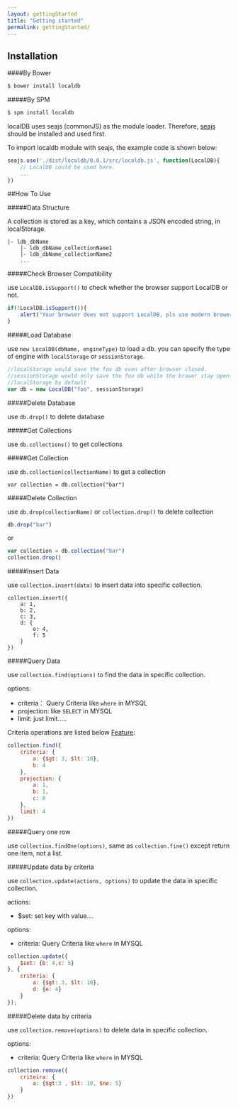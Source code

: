 ```yaml
---
layout: gettingStarted
title: "Getting started"
permalink: gettingStarted/
---
```


<h2 id="installation"> Installation </h2>

####By Bower

```bash
$ bower install localdb
```

#####By SPM

```bash
$ spm install localdb
```

localDB uses seajs (commonJS) as the module loader.
Therefore, [seajs](https://github.com/seajs/seajs) should be installed and used first. 

To import localdb module with seajs, the example code is shown below:

```javascript
seajs.use('./dist/localdb/0.0.1/src/localdb.js', function(LocalDB){
    // LocalDB could be used here.
    ...
})
```

##How To Use

#####Data Structure

A collection is stored as a key, which contains a JSON encoded string, in localStorage. 

```
|- ldb_dbName
    |- ldb_dbName_collectionName1
    |- ldb_dbName_collectionName2
    ...
```

#####Check Browser Compatibility

use `LocalDB.isSupport()` to check whether the browser support LocalDB or not.

```javascript
if(!LocalDB.isSupport()){
    alert("Your browser does not support LocalDB, pls use modern brower!")
}
```

#####Load Database

use `new LocalDB(dbName, engineType)` to load a db. you can specify the type of engine with `localStorage` or `sessionStorage`.

```javascript
//localStorage would save the foo db even after browser closed.
//sessionStorage would only save the foo db while the brower stay open.
//localStorage by default
var db = new LocalDB("foo", sessionStorage)
```

#####Delete Database

use `db.drop()` to delete database

#####Get Collections

use `db.collections()` to get collections

#####Get Collection

use `db.collection(collectionName)` to get a collection

```
var collection = db.collection("bar")
```

#####Delete Collection

use `db.drop(collectionName)` or `collection.drop()` to delete collection

```javascript
db.drop("bar")
```

or

```javascript
var collection = db.collection("bar")
collection.drop()
```

#####Insert Data

use `collection.insert(data)` to insert data into specific collection.

```
collection.insert({
    a: 1,
    b: 2,
    c: 3,
    d: {
        e: 4,
        f: 5
    }
})
```

#####Query Data

use `collection.find(options)` to find the data in specific collection.

options:
*   criteria：  Query Criteria like `where` in MYSQL
*   projection: like `SELECT` in MYSQL 
*   limit:  just limit.....

Criteria operations are listed below [Feature](#feature):


```javascript
collection.find({
    criteria: {
        a: {$gt: 3, $lt: 10},
        b: 4
    },
    projection: {
        a: 1,
        b: 1,
        c: 0
    },
    limit: 4
})
```

#####Query one row

use `collection.findOne(options)`, same as `collection.fine()` except return one item, not a list.


#####Update data by criteria

use `collection.update(actions, options)` to update the data in specific collection.

actions:
*   $set: set key with value....

options:
*   criteria:   Query Criteria like `where` in MYSQL

```javascript
collection.update({
    $set: {b: 4,c: 5}
}, {
    criteria: {
        a: {$gt: 3, $lt: 10},
        d: {e: 4}
    }
});
```

#####Delete data by criteria

use `collection.remove(options)` to delete data in specific collection.

options:
*   criteria:   Query Criteria like `where` in MYSQL

```javascript
collection.remove({
    criteira: {
        a: {$gt:3 , $lt: 10, $ne: 5}
    }
})
```